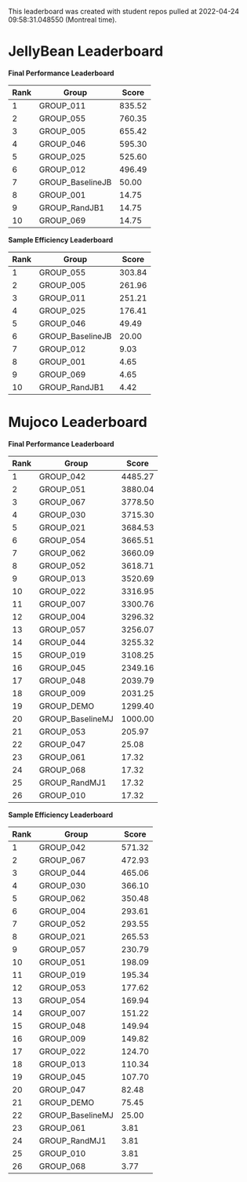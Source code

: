 This leaderboard was created with student repos pulled at 2022-04-24 09:58:31.048550 (Montreal time).


# JellyBean Leaderboard

**Final Performance Leaderboard**

|Rank      |Group     |Score     |
|----------|----------|----------|
|1      |GROUP_011     |835.52     |
|2      |GROUP_055     |760.35     |
|3      |GROUP_005     |655.42     |
|4      |GROUP_046     |595.30     |
|5      |GROUP_025     |525.60     |
|6      |GROUP_012     |496.49     |
|7      |GROUP_BaselineJB     |50.00     |
|8      |GROUP_001     |14.75     |
|9      |GROUP_RandJB1     |14.75     |
|10      |GROUP_069     |14.75     |


**Sample Efficiency Leaderboard**

|Rank      |Group     |Score     |
|----------|----------|----------|
|1      |GROUP_055     |303.84     |
|2      |GROUP_005     |261.96     |
|3      |GROUP_011     |251.21     |
|4      |GROUP_025     |176.41     |
|5      |GROUP_046     |49.49     |
|6      |GROUP_BaselineJB     |20.00     |
|7      |GROUP_012     |9.03     |
|8      |GROUP_001     |4.65     |
|9      |GROUP_069     |4.65     |
|10      |GROUP_RandJB1     |4.42     |


# Mujoco Leaderboard

**Final Performance Leaderboard**

|Rank      |Group     |Score     |
|----------|----------|----------|
|1      |GROUP_042     |4485.27     |
|2      |GROUP_051     |3880.04     |
|3      |GROUP_067     |3778.50     |
|4      |GROUP_030     |3715.30     |
|5      |GROUP_021     |3684.53     |
|6      |GROUP_054     |3665.51     |
|7      |GROUP_062     |3660.09     |
|8      |GROUP_052     |3618.71     |
|9      |GROUP_013     |3520.69     |
|10      |GROUP_022     |3316.95     |
|11      |GROUP_007     |3300.76     |
|12      |GROUP_004     |3296.32     |
|13      |GROUP_057     |3256.07     |
|14      |GROUP_044     |3255.32     |
|15      |GROUP_019     |3108.25     |
|16      |GROUP_045     |2349.16     |
|17      |GROUP_048     |2039.79     |
|18      |GROUP_009     |2031.25     |
|19      |GROUP_DEMO     |1299.40     |
|20      |GROUP_BaselineMJ     |1000.00     |
|21      |GROUP_053     |205.97     |
|22      |GROUP_047     |25.08     |
|23      |GROUP_061     |17.32     |
|24      |GROUP_068     |17.32     |
|25      |GROUP_RandMJ1     |17.32     |
|26      |GROUP_010     |17.32     |


**Sample Efficiency Leaderboard**

|Rank      |Group     |Score     |
|----------|----------|----------|
|1      |GROUP_042     |571.32     |
|2      |GROUP_067     |472.93     |
|3      |GROUP_044     |465.06     |
|4      |GROUP_030     |366.10     |
|5      |GROUP_062     |350.48     |
|6      |GROUP_004     |293.61     |
|7      |GROUP_052     |293.55     |
|8      |GROUP_021     |265.53     |
|9      |GROUP_057     |230.79     |
|10      |GROUP_051     |198.09     |
|11      |GROUP_019     |195.34     |
|12      |GROUP_053     |177.62     |
|13      |GROUP_054     |169.94     |
|14      |GROUP_007     |151.22     |
|15      |GROUP_048     |149.94     |
|16      |GROUP_009     |149.82     |
|17      |GROUP_022     |124.70     |
|18      |GROUP_013     |110.34     |
|19      |GROUP_045     |107.70     |
|20      |GROUP_047     |82.48     |
|21      |GROUP_DEMO     |75.45     |
|22      |GROUP_BaselineMJ     |25.00     |
|23      |GROUP_061     |3.81     |
|24      |GROUP_RandMJ1     |3.81     |
|25      |GROUP_010     |3.81     |
|26      |GROUP_068     |3.77     |


